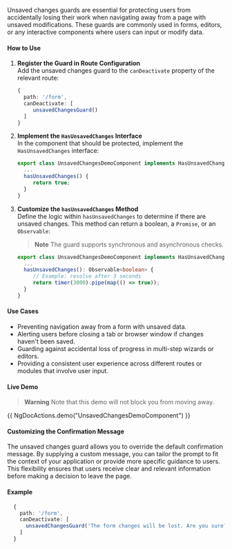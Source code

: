 

Unsaved changes guards are essential for protecting users from accidentally losing their work when navigating away from a page with unsaved modifications. These guards are commonly used in forms, editors, or any interactive components where users can input or modify data.

#### How to Use

1. **Register the Guard in Route Configuration**  
    Add the unsaved changes guard to the `canDeactivate` property of the relevant route:
    ```typescript {4}
    {
      path: '/form',
      canDeactivate: [
         unsavedChangesGuard()
      ]
    }
    ```

2. **Implement the `HasUnsavedChanges` Interface**  
    In the component that should be protected, implement the `HasUnsavedChanges` interface:
    ```typescript
    export class UnsavedChangesDemoComponent implements HasUnsavedChanges {
      ...
      hasUnsavedChanges() {
         return true;
      }
    }
    ```

3. **Customize the `hasUnsavedChanges` Method**  
    Define the logic within `hasUnsavedChanges` to determine if there are unsaved changes. This method can return a boolean, a `Promise`, or an `Observable`:
    > **Note** The guard supports synchronous and asynchronous checks.
    
    ```typescript
    export class UnsavedChangesDemoComponent implements HasUnsavedChanges {
      ...
      hasUnsavedChanges(): Observable<boolean> {
         // Example: resolve after 3 seconds
         return timer(3000).pipe(map(() => true));
      }
    }
    ```

#### Use Cases
- Preventing navigation away from a form with unsaved data.
- Alerting users before closing a tab or browser window if changes haven't been saved.
- Guarding against accidental loss of progress in multi-step wizards or editors.
- Providing a consistent user experience across different routes or modules that involve user input.

#### Live Demo
> **Warning**
> Note that this demo will not block you from moving away.

{{ NgDocActions.demo("UnsavedChangesDemoComponent") }}




#### Customizing the Confirmation Message
The unsaved changes guard allows you to override the default confirmation message. By supplying a custom message, you can tailor the prompt to fit the context of your application or provide more specific guidance to users. This flexibility ensures that users receive clear and relevant information before making a decision to leave the page.


#### Example
```typescript {4}
  {
    path: '/form',
    canDeactivate: [
      unsavedChangesGuard('The form changes will be lost. Are you sure?')
    ]
  }
```



